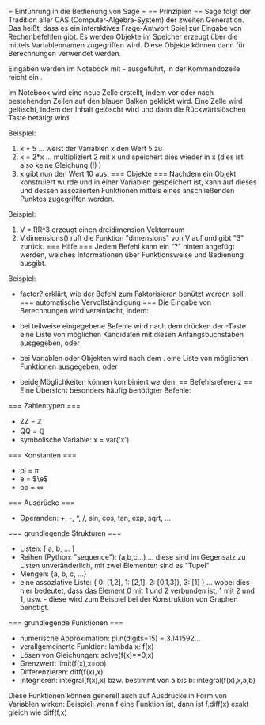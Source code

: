 = Einführung in die Bedienung von Sage =
== Prinzipien ==
Sage folgt der Tradition aller CAS (Computer-Algebra-System) der zweiten Generation. Das heißt, dass es ein interaktives Frage-Antwort Spiel zur Eingabe von Rechenbefehlen gibt. Es werden Objekte im Speicher erzeugt über die mittels Variablennamen zugegriffen wird. Diese Objekte können dann für Berechnungen verwendet werden.

Eingaben werden im Notebook mit <Shift>-<Return> ausgeführt, in der Kommandozeile reicht ein <Return>.

Im Notebook wird eine neue Zelle erstellt, indem vor oder nach bestehenden Zellen auf den blauen Balken geklickt wird. Eine Zelle wird gelöscht, indem der Inhalt gelöscht wird und dann die Rückwärtslöschen Taste betätigt wird.

Beispiel:

 1. x = 5 ... weist der Variablen x den Wert 5 zu
 1. x = 2*x ... multipliziert 2 mit x und speichert dies wieder in x (dies ist also keine Gleichung (!) )
 1. x gibt nun den Wert 10 aus.
=== Objekte ===
Nachdem ein Objekt konstruiert wurde und in einer Variablen gespeichert ist, kann auf dieses und dessen assoziierten Funktionen mittels eines anschließenden Punktes zugegriffen werden.

Beispiel:

 1.  V = RR^3 erzeugt einen dreidimension Vektorraum
 1.  V.dimensions() ruft die Funktion "dimensions" von V auf und gibt "3" zurück.
=== Hilfe ===
Jedem Befehl kann ein "?" hinten angefügt werden, welches Informationen über Funktionsweise und Bedienung ausgibt.

Beispiel:

 * factor? erklärt, wie der Befehl zum Faktorisieren benützt werden soll.
=== automatische Vervollständigung ===
Die Eingabe von Berechnungen wird vereinfacht, indem:

 * bei teilweise eingegebene Befehle wird nach dem drücken der <Tab>-Taste eine Liste von möglichen Kandidaten mit diesen Anfangsbuchstaben ausgegeben, oder
 * bei Variablen oder Objekten wird nach dem <Variablenname>.<Tab> eine Liste von möglichen Funktionen ausgegeben, oder
 * beide Möglichkeiten können kombiniert werden.
== Befehlsreferenz ==
Eine Übersicht besonders häufig benötigter Befehle:

=== Zahlentypen ===
* ZZ = $\mathbb{Z}$
* QQ = $\mathbb{Q}$
* symbolische Variable: x = var('x')


=== Konstanten ===
* pi = $\pi$
* e = $\e$
* oo = $\infty$

=== Ausdrücke ===

 * Operanden: +, -,
 *, /, sin, cos, tan, exp, sqrt, ...

=== grundlegende Strukturen ===

 * Listen: [ a, b, ... ]
 * Reihen (Python: "sequence"): (a,b,c...) ... diese sind im Gegensatz zu Listen unveränderlich, mit zwei Elementen sind es "Tupel"
 * Mengen: {a, b, c, ...}
 * eine assoziative Liste: { 0: [1,2], 1: [2,1], 2: [0,1,3]}, 3: [1] } ... wobei dies hier bedeutet, dass das Element 0 mit 1 und 2 verbunden ist, 1 mit 2 und 1, usw. - diese wird zum Beispiel bei der Konstruktion von Graphen benötigt.

=== grundlegende Funktionen ===

 * numerische Approximation: pi.n(digits=15) = 3.141592...
 * verallgemeinerte Funktion: lambda x: f(x)
 * Lösen von Gleichungen: solve(f(x)==0,x)
 * Grenzwert: limit(f(x),x=oo)
 * Differenzieren: diff(f(x),x)
 * Integrieren: integral(f(x),x) bzw. bestimmt von a bis b: integral(f(x),x,a,b)

Diese Funktionen können generell auch auf Ausdrücke in Form von Variablen wirken:
Beispiel: wenn f eine Funktion ist, dann ist f.diff(x) exakt gleich wie diff(f,x)
